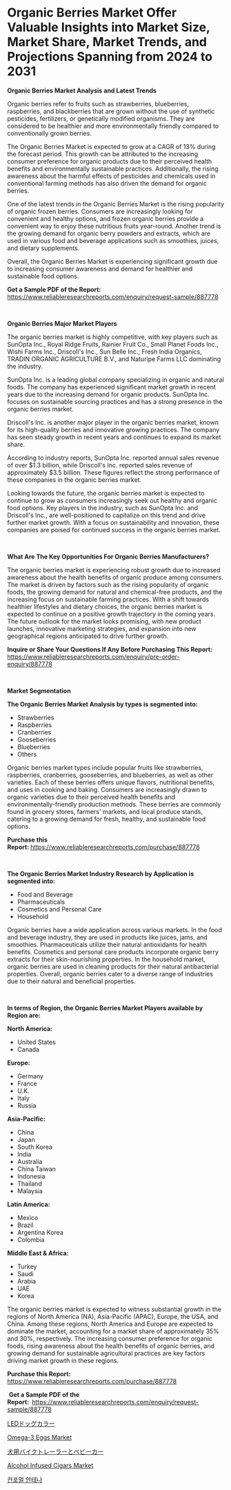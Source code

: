 <p><h1>Organic Berries Market Offer Valuable Insights into Market Size, Market Share, Market Trends, and Projections Spanning from 2024 to 2031</h1></p><p><strong>Organic Berries Market Analysis and Latest Trends</strong></p>
<p><p>Organic berries refer to fruits such as strawberries, blueberries, raspberries, and blackberries that are grown without the use of synthetic pesticides, fertilizers, or genetically modified organisms. They are considered to be healthier and more environmentally friendly compared to conventionally grown berries.</p><p>The Organic Berries Market is expected to grow at a CAGR of 13% during the forecast period. This growth can be attributed to the increasing consumer preference for organic products due to their perceived health benefits and environmentally sustainable practices. Additionally, the rising awareness about the harmful effects of pesticides and chemicals used in conventional farming methods has also driven the demand for organic berries.</p><p>One of the latest trends in the Organic Berries Market is the rising popularity of organic frozen berries. Consumers are increasingly looking for convenient and healthy options, and frozen organic berries provide a convenient way to enjoy these nutritious fruits year-round. Another trend is the growing demand for organic berry powders and extracts, which are used in various food and beverage applications such as smoothies, juices, and dietary supplements.</p><p>Overall, the Organic Berries Market is experiencing significant growth due to increasing consumer awareness and demand for healthier and sustainable food options.</p></p>
<p><strong>Get a Sample PDF of the Report:&nbsp;</strong> <a href="https://www.reliableresearchreports.com/enquiry/request-sample/887778">https://www.reliableresearchreports.com/enquiry/request-sample/887778</a></p>
<p>&nbsp;</p>
<p><strong>Organic Berries Major Market Players</strong></p>
<p><p>The organic berries market is highly competitive, with key players such as SunOpta Inc., Royal Ridge Fruits, Rainier Fruit Co., Small Planet Foods Inc., Wishi Farms Inc., Driscoll's Inc., Sun Belle Inc., Fresh India Organics, TRADIN ORGANIC AGRICULTURE B.V., and Naturipe Farms LLC dominating the industry.</p><p>SunOpta Inc. is a leading global company specializing in organic and natural foods. The company has experienced significant market growth in recent years due to the increasing demand for organic products. SunOpta Inc. focuses on sustainable sourcing practices and has a strong presence in the organic berries market.</p><p>Driscoll's Inc. is another major player in the organic berries market, known for its high-quality berries and innovative growing practices. The company has seen steady growth in recent years and continues to expand its market share.</p><p>According to industry reports, SunOpta Inc. reported annual sales revenue of over $1.3 billion, while Driscoll's Inc. reported sales revenue of approximately $3.5 billion. These figures reflect the strong performance of these companies in the organic berries market.</p><p>Looking towards the future, the organic berries market is expected to continue to grow as consumers increasingly seek out healthy and organic food options. Key players in the industry, such as SunOpta Inc. and Driscoll's Inc., are well-positioned to capitalize on this trend and drive further market growth. With a focus on sustainability and innovation, these companies are poised for continued success in the organic berries market.</p></p>
<p>&nbsp;</p>
<p><strong>What Are The Key Opportunities For Organic Berries Manufacturers?</strong></p>
<p><p>The organic berries market is experiencing robust growth due to increased awareness about the health benefits of organic produce among consumers. The market is driven by factors such as the rising popularity of organic foods, the growing demand for natural and chemical-free products, and the increasing focus on sustainable farming practices. With a shift towards healthier lifestyles and dietary choices, the organic berries market is expected to continue on a positive growth trajectory in the coming years. The future outlook for the market looks promising, with new product launches, innovative marketing strategies, and expansion into new geographical regions anticipated to drive further growth.</p></p>
<p><strong>Inquire or Share Your Questions If Any Before Purchasing This Report:</strong> <a href="https://www.reliableresearchreports.com/enquiry/pre-order-enquiry/887778">https://www.reliableresearchreports.com/enquiry/pre-order-enquiry/887778</a></p>
<p>&nbsp;</p>
<p><strong>Market Segmentation</strong></p>
<p><strong>The Organic Berries Market Analysis by types is segmented into:</strong></p>
<p><ul><li>Strawberries</li><li>Raspberries</li><li>Cranberries</li><li>Gooseberries</li><li>Blueberries</li><li>Others</li></ul></p>
<p><p>Organic berries market types include popular fruits like strawberries, raspberries, cranberries, gooseberries, and blueberries, as well as other varieties. Each of these berries offers unique flavors, nutritional benefits, and uses in cooking and baking. Consumers are increasingly drawn to organic varieties due to their perceived health benefits and environmentally-friendly production methods. These berries are commonly found in grocery stores, farmers' markets, and local produce stands, catering to a growing demand for fresh, healthy, and sustainable food options.</p></p>
<p><strong>Purchase this Report:&nbsp;</strong><a href="https://www.reliableresearchreports.com/purchase/887778">https://www.reliableresearchreports.com/purchase/887778</a></p>
<p>&nbsp;</p>
<p><strong>The Organic Berries Market Industry Research by Application is segmented into:</strong></p>
<p><ul><li>Food and Beverage</li><li>Pharmaceuticals</li><li>Cosmetics and Personal Care</li><li>Household</li></ul></p>
<p><p>Organic berries have a wide application across various markets. In the food and beverage industry, they are used in products like juices, jams, and smoothies. Pharmaceuticals utilize their natural antioxidants for health benefits. Cosmetics and personal care products incorporate organic berry extracts for their skin-nourishing properties. In the household market, organic berries are used in cleaning products for their natural antibacterial properties. Overall, organic berries cater to a diverse range of industries due to their natural and beneficial properties.</p></p>
<p>&nbsp;</p>
<p><strong>In terms of Region, the Organic Berries Market Players available by Region are:</strong></p>
<p>
    <p> <strong> North America: </strong>
        <ul>
            <li>United States</li>
            <li>Canada</li>
        </ul>
        </p> 
    <p> <strong> Europe: </strong>
        <ul>
            <li>Germany</li>
            <li>France</li>
            <li>U.K.</li>
            <li>Italy</li>
            <li>Russia</li>
        </ul>
        </p> 
    <p> <strong> Asia-Pacific: </strong>
        <ul>
            <li>China</li>
            <li>Japan</li>
            <li>South Korea</li>
            <li>India</li>
            <li>Australia</li>
            <li>China Taiwan</li>
            <li>Indonesia</li>
            <li>Thailand</li>
            <li>Malaysia</li>
        </ul>
        </p> 
    <p> <strong> Latin America: </strong>
        <ul>
            <li>Mexico</li>
            <li>Brazil</li>
            <li>Argentina Korea</li>
            <li>Colombia</li>
        </ul>
        </p> 
    <p> <strong> Middle East & Africa: </strong>
        <ul>
            <li>Turkey</li>
            <li>Saudi</li>
            <li>Arabia</li>
            <li>UAE</li>
            <li>Korea</li>
        </ul>
    </p>
    </p>
<p><p>The organic berries market is expected to witness substantial growth in the regions of North America (NA), Asia-Pacific (APAC), Europe, the USA, and China. Among these regions, North America and Europe are expected to dominate the market, accounting for a market share of approximately 35% and 30%, respectively. The increasing consumer preference for organic foods, rising awareness about the health benefits of organic berries, and growing demand for sustainable agricultural practices are key factors driving market growth in these regions.</p></p>
<p><strong>Purchase this Report: </strong><a href="https://www.reliableresearchreports.com/purchase/887778">https://www.reliableresearchreports.com/purchase/887778</a></p>
<p>&nbsp;<strong>Get a Sample PDF of the Report:&nbsp;&nbsp;</strong><a href="https://www.reliableresearchreports.com/enquiry/request-sample/887778">https://www.reliableresearchreports.com/enquiry/request-sample/887778</a></p>
<p><strong></strong></p>
<p><p><a href="https://medium.com/@klr1591/led-%E3%83%89%E3%83%83%E3%82%B0%E3%82%AB%E3%83%A9%E3%83%BC%E5%B8%82%E5%A0%B4-2031%E5%B9%B4%E3%81%BE%E3%81%A7%E3%81%AE%E3%83%88%E3%83%AC%E3%83%B3%E3%83%89-%E4%BA%88%E6%B8%AC-%E7%AB%B6%E4%BA%89%E5%88%86%E6%9E%90-1e369bf07614">LEDドッグカラー</a></p><p><a href="https://unruly-ladybug-44b.notion.site/Omega-3-Eggs-Market-Size-Furnishes-Valuable-Information-Encompassing-Market-Share-Market-Trends-an-e3b24a62a5b143fab9033d6fe8e73739">Omega-3 Eggs Market</a></p><p><a href="https://medium.com/@klr1591/%E7%8A%AC%E7%94%A8%E8%87%AA%E8%BB%A2%E8%BB%8A%E3%83%88%E3%83%AC%E3%83%BC%E3%83%A9%E3%83%BC%E3%81%A8%E3%83%99%E3%83%93%E3%83%BC%E3%82%AB%E3%83%BC%E3%81%AE%E5%B8%82%E5%A0%B4%E3%82%B7%E3%82%A7%E3%82%A2%E3%81%AE%E9%80%B2%E5%8C%96%E3%81%A8%E5%B8%82%E5%A0%B4%E6%88%90%E9%95%B7%E3%81%AE%E5%82%BE%E5%90%91-2024%E5%B9%B4%E3%81%8B%E3%82%892031%E5%B9%B4%E3%81%BE%E3%81%A7-df217255caf8">犬用バイクトレーラーとベビーカー</a></p><p><a href="https://view.publitas.com/reportprime-1/alcohol-infused-cigars-market-size-reflecting-a-forecast-till-2031-market-by-type-by-application-and-by-geography/">Alcohol Infused Cigars Market</a></p><p><a href="https://medium.com/@ppekbp22499696/%EA%B3%B5%EB%AA%A8%ED%98%95-%EC%95%88%ED%85%8C%EB%82%98-%EC%8B%9C%EC%9E%A5-%EB%B6%84%EC%84%9D-%EA%B8%80%EB%A1%9C%EB%B2%8C-%EC%82%B0%EC%97%85-%EC%A0%84%EB%A7%9D-%EB%B0%8F-%EC%98%88%EC%B8%A1-2024%EB%85%84%EB%B6%80%ED%84%B0-2031%EB%85%84%EA%B9%8C%EC%A7%80-bbfc242410c3">컨포멀 안테나</a></p></p>
